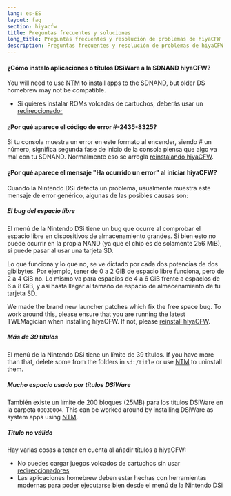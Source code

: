 ```yaml
---
lang: es-ES
layout: faq
section: hiyacfw
title: Preguntas frecuentes y soluciones
long_title: Preguntas frecuentes y resolución de problemas de hiyaCFW
description: Preguntas frecuentes y resolución de problemas de hiyaCFW
---
```


#### ¿Cómo instalo aplicaciones o títulos DSiWare a la SDNAND hiyaCFW?
You will need to use [NTM](https://github.com/Epicpkmn11/NTM/releases/latest) to install apps to the SDNAND, but older DS homebrew may not be compatible.
- Si quieres instalar ROMs volcadas de cartuchos, deberás usar un [redireccionador](../ds-index/forwarders)

#### ¿Por qué aparece el código de error #-2435-8325?
Si tu consola muestra un error en este formato al encender, siendo # un número, significa segunda fase de inicio de la consola piensa que algo va mal con tu SDNAND. Normalmente eso se arregla [reinstalando hiyaCFW](installing).

#### ¿Por qué aparece el mensaje "Ha ocurrido un error" al iniciar hiyaCFW?
Cuando la Nintendo DSi detecta un problema, usualmente muestra este mensaje de error genérico, algunas de las posibles causas son:

##### El bug del espacio libre
El menú de la Nintendo DSi tiene un bug que ocurre al comprobar el espacio libre en dispositivos de almacenamiento grandes. Si bien esto no puede ocurrir en la propia NAND (ya que el chip es de solamente 256 MiB), sí puede pasar al usar una tarjeta SD.

Lo que funciona y lo que no, se ve dictado por cada dos potencias de dos gibibytes. Por ejemplo, tener de 0 a 2 GiB de espacio libre funciona, pero de 2 a 4 GiB no. Lo mismo va para espacios de 4 a 6 GiB frente a espacios de 6 a 8 GiB, y así hasta llegar al tamaño de espacio de almacenamiento de tu tarjeta SD.

We made the brand new launcher patches which fix the free space bug. To work around this, please ensure that you are running the latest TWLMagician when installing hiyaCFW. If not, please [reinstall hiyaCFW](installing).

##### Más de 39 títulos
El menú de la Nintendo DSi tiene un límite de 39 títulos. If you have more than that, delete some from the folders in `sd:/title` or use [NTM](https://github.com/Epicpkmn11/NTM/releases/latest) to uninstall them.

##### Mucho espacio usado por títulos DSiWare
También existe un límite de 200 bloques (25MB) para los títulos DSiWare en la carpeta `00030004`. This can be worked around by installing DSiWare as system apps using [NTM](https://github.com/Epicpkmn11/NTM/releases/latest).

##### Título no válido
Hay varias cosas a tener en cuenta al añadir títulos a hiyaCFW:
- No puedes cargar juegos volcados de cartuchos sin usar [redireccionadores](../ds-index/forwarders)
- Las aplicaciones homebrew deben estar hechas con herramientas modernas para poder ejecutarse bien desde el menú de la Nintendo DSi
